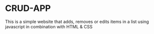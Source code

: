 # CRUD-APP
This is a simple website that adds, removes or edits items in a list using javascript in combination with HTML &amp; CSS
